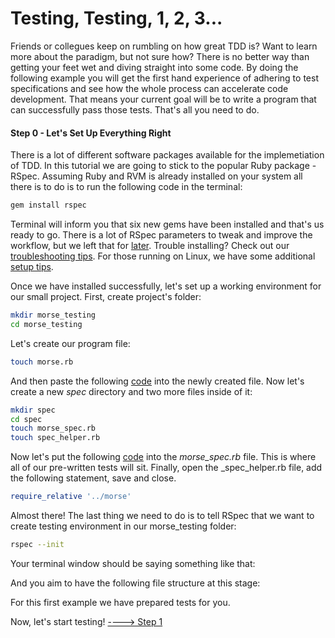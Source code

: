 # Testing, Testing, 1, 2, 3... #
Friends or collegues keep on rumbling on how great TDD is? Want to learn more about the paradigm, but not sure how? There is no better way than getting your feet wet and diving straight into some code. By doing the following example you will get the first hand experience of adhering to test specifications and see how the whole process can accelerate code development. That means your current goal will be to write a program that can successfully pass those tests. That's all you need to do.

#### Step 0 - Let's Set Up Everything Right ####
There is a lot of different software packages available for the implemetiation of TDD. In this tutorial we are going to stick to the popular Ruby package - RSpec. Assuming Ruby and RVM is already installed on your system all there is to do is to run the following code in the terminal:
```bash
gem install rspec
```
Terminal will inform you that six new gems have been installed and that's us ready to go. There is a lot of RSpec parameters to tweak and improve the workflow, but we left that for [later](./more_info.md). Trouble installing? Check out our [troubleshooting tips](./other_issues.md). For those running on Linux, we have some additional [setup tips](./installation_issues.md).

Once we have installed successfully, let's set up a working environment for our small project. First, create project's folder:
```bash
mkdir morse_testing
cd morse_testing
```
Let's create our program file:
```bash
touch morse.rb
```
And then paste the following [code](https://raw.githubusercontent.com/augustinas/from-zero-to-hero-with-RSpec/master/code/morse.rb) into the newly created file.
Now let's create a new _spec_ directory and two more files inside of it:
```bash
mkdir spec
cd spec
touch morse_spec.rb
touch spec_helper.rb
```
Now let's put the following [code](https://raw.githubusercontent.com/augustinas/from-zero-to-hero-with-RSpec/master/code/morse_spec.rb) into the _morse_spec.rb_ file. This is where all of our pre-written tests will sit. Finally, open the _spec_helper.rb file, add the following statement, save and close.
```ruby
require_relative '../morse'
```
Almost there! The last thing we need to do is to tell RSpec that we want to create testing environment in our morse_testing folder:
```bash
rspec --init
```
Your terminal window should be saying something like that:

And you aim to have the following file structure at this stage:

For this first example we have prepared tests for you.

Now, let's start testing!
[----> Step 1](./morse_1.md)

